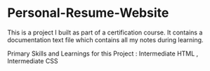 # Personal-Resume-Website
This is a project I built as part of a certification course. It contains a documentation text file which contains all my notes during learning. 

Primary Skills and Learnings for this Project : Intermediate HTML , Intermediate CSS
